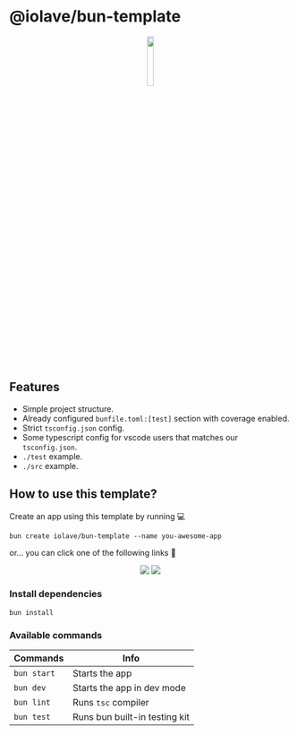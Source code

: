 # @iolave/bun-template

<p align="middle"><img src="https://bun.sh/logo-square.png" width="15%"/></p>

## Features
- Simple project structure.
- Already configured `bunfile.toml:[test]` section with coverage enabled.
- Strict `tsconfig.json` config.
- Some typescript config for vscode users that matches our `tsconfig.json`.
- `./test` example.
- `./src` example.

## How to use this template?
Create an app using this template by running 💻
```shell
bun create iolave/bun-template --name you-awesome-app
```

or... you can click one of the following links 🔗
<p align="middle">
        <a href="https://github.com/new?template_name=bun-template&template_owner=iolave"><img src="https://img.shields.io/badge/Use_this_template!-2ea44f"></a>
        <a href="https://github.com/iolave/bun-template/fork"><img src="https://img.shields.io/badge/Fork_this_template!-blueviolet"></a>
</p>

### Install dependencies
```shell
bun install
```

### Available commands
|Commands   |Info                         |
|-----------|-----------------------------|
|`bun start`|Starts the app               |
|`bun dev`  |Starts the app in dev mode   |
|`bun lint` |Runs `tsc` compiler          |
|`bun test` |Runs bun built-in testing kit|
